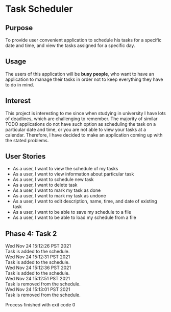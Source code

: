 # Task Scheduler

## Purpose 

To provide user convenient application to schedule his tasks for a specific date and time, and view the tasks assigned 
for a specific day.

## Usage

The users of this application will be **busy people**, who want to have an application to manage their tasks in order not to
keep everything they have to do in mind.


## Interest

This project is interesting to me since when studying in university I have lots of deadlines, which are challenging to 
remember. The majority of similar TODO applications do not have such option as scheduling the task on a particular date 
and time, or you are not able to view your tasks at a calendar. Therefore, I have decided to make an application coming
up with the stated problems.

## User Stories

- As a user, I want to view the schedule of my tasks 
- As a user, I want to view information about particular task
- As a user, I want to schedule new task
- As a user, I want to delete task
- As a user, I want to mark my task as done
- As a user, I want to mark my task as undone
- As a user, I want to edit description, name, time, and date of existing task
- As a user, I want to be able to save my schedule to a file 
- As a user, I want to be able to load my schedule from a file

## Phase 4: Task 2

Wed Nov 24 15:12:26 PST 2021\
Task is added to the schedule.\
Wed Nov 24 15:12:31 PST 2021\
Task is added to the schedule.\
Wed Nov 24 15:12:36 PST 2021\
Task is added to the schedule.\
Wed Nov 24 15:12:51 PST 2021\
Task is removed from the schedule.\
Wed Nov 24 15:13:01 PST 2021\
Task is removed from the schedule.

Process finished with exit code 0
